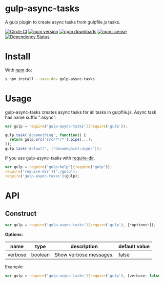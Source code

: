 # gulp-async-tasks

A gulp plugin to create async tasks from gulpfile.js tasks.

[![Circle CI](https://circleci.com/gh/CODEYA/node-gulp-async-tasks/tree/master.svg?style=svg)](https://circleci.com/gh/CODEYA/node-gulp-async-tasks/tree/master)
[![npm version](https://badge.fury.io/js/gulp-async-tasks.svg)](http://badge.fury.io/js/gulp-async-tasks)
[![npm downloads](https://img.shields.io/npm/dm/gulp-async-tasks.svg)](https://img.shields.io/npm/dm/gulp-async-tasks.svg)
[![npm license](https://img.shields.io/npm/l/gulp-async-tasks.svg)](https://img.shields.io/npm/l/gulp-async-tasks.svg)
[![Dependency Status](https://gemnasium.com/CODEYA/node-gulp-async-tasks.svg)](https://gemnasium.com/CODEYA/node-gulp-async-tasks)

# Install

With [npm](https://www.npmjs.com/) do:

```bash
$ npm install --save-dev gulp-async-tasks
```

# Usage

gulp-async-tasks creates async tasks for all tasks in gulpfile.js. Async task has name suffix ":async".

```javascript
var gulp = require('gulp-async-tasks')(require('gulp'));

gulp.task('dosomething', function() {
  return gulp.src('src/**/*').pipe(...);
});
gulp.task('default', ['dosomeghint:async']);
```

If you use gulp-async-tasks with [require-dir](https://www.npmjs.com/package/require-dir),

```JavaScript
var gulp = require('gulp-help')(require('gulp'));
require('require-dir')('./gulp');
require('gulp-async-tasks')(gulp);
```

# API

## Construct

```javascript
var gulp = require('gulp-async-tasks')(require('gulp'), [*options*]);
```

**Options:**

| name        | type    | description                           | default value                 |
|-------------|---------|---------------------------------------|-------------------------------|
| verbose     | boolean | Show verbose messages.                | false                         |

Example:

```javascript
var gulp = require('gulp-async-tasks')(require('gulp'), [verbose: false]);
```
